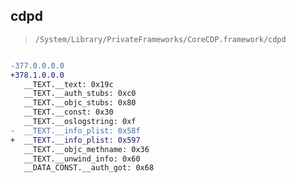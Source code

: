 ## cdpd

> `/System/Library/PrivateFrameworks/CoreCDP.framework/cdpd`

```diff

-377.0.0.0.0
+378.1.0.0.0
   __TEXT.__text: 0x19c
   __TEXT.__auth_stubs: 0xc0
   __TEXT.__objc_stubs: 0x80
   __TEXT.__const: 0x30
   __TEXT.__oslogstring: 0xf
-  __TEXT.__info_plist: 0x58f
+  __TEXT.__info_plist: 0x597
   __TEXT.__objc_methname: 0x36
   __TEXT.__unwind_info: 0x60
   __DATA_CONST.__auth_got: 0x68

```
